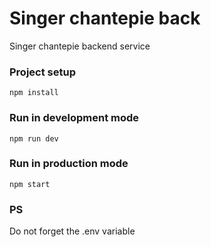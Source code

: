 # Singer chantepie back

Singer chantepie backend service

### Project setup

```
npm install
```

### Run in development mode

```
npm run dev
```

### Run in production mode

```
npm start
```

### PS

Do not forget the .env variable